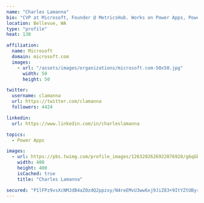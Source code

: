 ```yaml
---
name: "Charles Lamanna"
bio: "CVP at Microsoft, Founder @ MetricsHub. Works on Power Apps, Power Automate, Power Virtual Agent, Common Data Service and Dynamics 365."
location: Bellevue, WA
type: "profile"
heat: 130

affiliation:
  name: Microsoft
  domain: microsoft.com
  images:
    - url: "/assets/images/organizations/microsoft.com-50x50.jpg"
      width: 50
      height: 50

twitter:
  username: clamanna
  url: https://twitter.com/clamanna
  followers: 4424

linkedin:
  url: https://www.linkedin.com/in/charleslamanna

topics:
  - Power Apps

images:
  - url: https://pbs.twimg.com/profile_images/1263202626922876928/g6qGbHZ-_400x400.jpg
    width: 400
    height: 400
    isCached: true
    title: "Charles Lamanna"

secured: "P1lFPz9vsXcNMJdB4aZ0zdQ2ppzxy/N4reEMvU3ww6xj9JiZ83+9ItYZtUByr+AJcPTErg1ejXsVh4o654KPbDtQx3Y3OHVJFshFCppPUYOYfbSbWP48AYzX39ANR1TOGuuZFYJV//uVYmV2dnqHWYTe8oOfgcKvf5vw3fGAvUjOdHLWFiVPtSQNQ5KRRoeKoHKc3IMKvAaSlDCBbU+M5DUT3590OyvwQPucws5jsbtiOf9Y1+KQnbfTRsdvCkLtnoAUbW2sKkm+1pqX4Y2l4hMMvQ81NvprbnbsicTQUUd0dN6gX1HYgGpJ7ECHs6OEDpsnWYS368R8jq+mgG6X4CyELAcoUZn204XcTuCZxq6aVov/Pxmg0dFwzTuZt38QlCUgbzwSwoEfMQCTdfJ84TBOJGPeeYNNxPjtcx72NHQ=;XJxyM8tLsIpXo/FZPxTK+g=="
---
```


